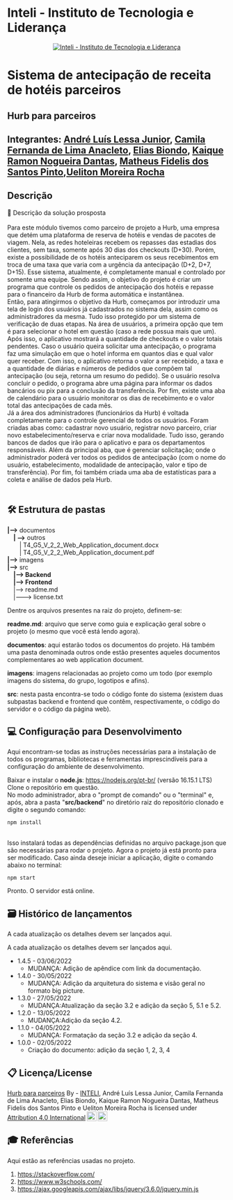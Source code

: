 # Inteli - Instituto de Tecnologia e Liderança 

<p align="center">
<a href= "https://www.inteli.edu.br/"><img src="https://www.inteli.edu.br/wp-content/uploads/2021/08/20172028/marca_1-2.png" alt="Inteli - Instituto de Tecnologia e Liderança" border="0"></a>
</p>

# Sistema de antecipação de receita de hotéis parceiros


## Hurb para parceiros

## Integrantes: <a href="https://www.linkedin.com/in/andrelessajr/">André Luís Lessa Junior</a>, <a href="https://www.linkedin.com/in/camila-anacleto-63101312b/">Camila Fernanda de Lima Anacleto</a>, <a href="https://www.linkedin.com/in/eliasbiondo/">Elias Biondo</a>, <a href="https://www.linkedin.com/in/kaique-ramon-6975751a3/">Kaique Ramon Nogueira Dantas</a>, <a href="https://www.linkedin.com/in/matheus-fidelis-680520232/">Matheus Fidelis dos Santos Pinto</a>,<a href="https://www.linkedin.com/in/uelitonrocha">Ueliton Moreira Rocha</a>

## Descrição

📜 Descrição da solução prosposta
<br><br>
Para este módulo tivemos como parceiro de projeto a Hurb, uma empresa que detém uma plataforma de reserva de hotéis e vendas de pacotes de viagem. Nela, as redes hoteleiras recebem os repasses das estadias dos clientes, sem taxa, somente após 30 dias dos checkouts (D+30). Porém, existe a possibilidade de os hotéis anteciparem os seus recebimentos em troca de uma taxa que varia com a urgência da antecipação (D+2, D+7, D+15). Esse sistema, atualmente, é completamente manual e controlado por somente uma equipe. Sendo assim, o objetivo do projeto é criar um programa que controle os pedidos de antecipação dos hotéis e repasse para o financeiro da Hurb de forma automática e instantânea. <br>
Então, para atingirmos o objetivo da Hurb, começamos por introduzir uma tela de login dos usuários já cadastrados no sistema dela, assim como os administradores da mesma. Tudo isso protegido por um sistema de verificação de duas etapas. 
Na área de usuários, a primeira opção que tem é para selecionar o hotel em questão (caso a rede possua mais que um). Após isso, o aplicativo mostrará a quantidade de checkouts e o valor totais pendentes. Caso o usuário queira solicitar uma antecipação, o programa faz uma simulação em que o hotel informa em quantos dias e qual valor quer receber. Com isso, o aplicativo retorna o valor a ser recebido, a taxa e a quantidade de diárias e números de pedidos que compõem tal antecipação (ou seja, retorna um resumo do pedido). Se o usuário resolva concluir o pedido, o programa abre uma página para informar os dados bancários ou pix para a conclusão da transferência. Por fim, existe uma aba de calendário para o usuário monitorar os dias de recebimento e o valor total das antecipações de cada mês.<br>
Já a área dos administradores (funcionários da Hurb) é voltada completamente para o controle gerencial de todos os usuários. Foram criadas abas como: cadastrar novo usuário, registrar novo parceiro, criar novo estabelecimento/reserva e criar nova modalidade. Tudo isso, gerando bancos de dados que irão para o aplicativo e para os departamentos responsáveis. Além da principal aba, que é gerenciar solicitação; onde o administrador poderá ver todos os pedidos de antecipação (com o nome do usuário, estabelecimento, modalidade de antecipação, valor e tipo de transferência). Por fim, foi também criada uma aba de estatísticas para a coleta e análise de dados pela Hurb.
<br><br>

## 🛠 Estrutura de pastas<br>
**|-->** documentos<br>
&emsp;**| -->** outros<br>
&emsp;&emsp;| T4_G5_V_2_2_Web_Application_document.docx<br>
&emsp;&emsp;| T4_G5_V_2_2_Web_Application_document.pdf<br>
**|-->** imagens<br>
**|-->** src<br>
&emsp;**|--> Backend**<br>
&emsp;**|--> Frontend**<br>
&emsp;|--> readme.md<br>
&emsp;|---> license.txt<br>

Dentre os arquivos presentes na raiz do projeto, definem-se:

**readme.md**: arquivo que serve como guia e explicação geral sobre o projeto (o mesmo que você está lendo agora).

**documentos**: aqui estarão todos os documentos do projeto. Há também uma pasta denominada outros onde estão presentes aqueles documentos complementares ao web application document.

**imagens**: imagens relacionadas ao projeto como um todo (por exemplo imagens do sistema, do grupo, logotipos e afins).

**src**: nesta pasta encontra-se todo o código fonte do sistema (existem duas subpastas backend e frontend que contêm, respectivamente, o código do servidor e o código da página web).

## 💻 Configuração para Desenvolvimento

Aqui encontram-se todas as instruções necessárias para a instalação de todos os programas, bibliotecas e ferramentas imprescindíveis para a configuração do ambiente de desenvolvimento.<br>

Baixar e instalar o **node.js**: https://nodejs.org/pt-br/ (versão 16.15.1 LTS)<br>
Clone o repositório em questão.<br>
No modo administrador, abra o "prompt de comando" ou o "terminal" e, após, abra a pasta "**src/backend**" no diretório raiz do repositório clonado e digite o segundo comando:<br>
  
```npm install```

  <br>Isso instalará todas as dependências definidas no arquivo package.json que são necessárias para rodar o projeto. Agora o projeto já está pronto para ser modificado. Caso ainda deseje iniciar a aplicação, digite o comando abaixo no terminal:

```npm start```

Pronto. O servidor está online.

## 🗃 Histórico de lançamentos

A cada atualização os detalhes devem ser lançados aqui.

A cada atualização os detalhes devem ser lançados aqui.

* 1.4.5 - 03/06/2022
    * MUDANÇA: Adição de apêndice com link da documentação.
* 1.4.0 - 30/05/2022
    * MUDANÇA: Adição da arquitetura do sistema e visão geral no
formato big picture.
* 1.3.0 - 27/05/2022
    * MUDANÇA:Atualização da seção 3.2 e adição da seção 5, 5.1 e
5.2.
* 1.2.0 - 13/05/2022
    * MUDANÇA:Adição da seção 4.2.
* 1.1.0 - 04/05/2022
    * MUDANÇA: Formatação da seção 3.2 e adição da seção 4.
* 1.0.0 - 02/05/2022
    * Criação do documento: adição da seção 1, 2, 3, 4
    

## 📋 Licença/License

<p xmlns:cc="http://creativecommons.org/ns#" xmlns:dct="http://purl.org/dc/terms/"><a property="dct:title" rel="cc:attributionURL" href="https://github.com/2022M2T4/Projeto5">Hurb para parceiros</a> By - <a href="https://www.inteli.edu.br/">INTELI</a>, André Luís Lessa Junior, Camila Fernanda de Lima Anacleto, Elias Biondo, Kaique Ramon Nogueira Dantas, Matheus Fidelis dos Santos Pinto e Ueliton Moreira Rocha </a> is licensed under <a href="http://creativecommons.org/licenses/by/4.0/?ref=chooser-v1" target="_blank" rel="license noopener noreferrer" style="display:inline-block;">Attribution 4.0 International<img style="height:22px!important;margin-left:3px;vertical-align:text-bottom;" src="https://mirrors.creativecommons.org/presskit/icons/cc.svg?ref=chooser-v1"><img style="height:22px!important;margin-left:3px;vertical-align:text-bottom;" src="https://mirrors.creativecommons.org/presskit/icons/by.svg?ref=chooser-v1"></a></p>

## 🎓 Referências

Aqui estão as referências usadas no projeto.

1. <https://stackoverflow.com/>
2. <https://www.w3schools.com/>
3. <https://ajax.googleapis.com/ajax/libs/jquery/3.6.0/jquery.min.js>
